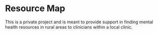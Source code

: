 # Resource Map

This is a private project and is meant to provide support in finding mental health resources in rural areas to clinicians within a local clinic.

